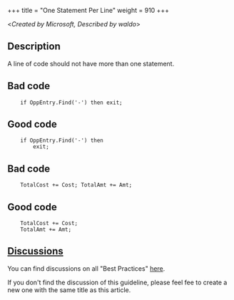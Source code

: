+++
title = "One Statement Per Line"
weight = 910
+++

<_Created by Microsoft, Described by waldo_\>

## Description
A line of code should not have more than one statement.

## Bad code

```al
    if OppEntry.Find('-') then exit;  
```   
    

## Good code

```al
    if OppEntry.Find('-') then   
        exit;  
```   
    
## Bad code

```al
    TotalCost += Cost; TotalAmt += Amt;  
```   
    

## Good code

```al
    TotalCost += Cost; 
    TotalAmt += Amt;
```

## [Discussions](https://github.com/microsoft/alguidelines/discussions/categories/bc-best-practices?discussions_q=one+statement+per+line+category%3A%22BC+Best+Practices%22)

You can find discussions on all "Best Practices" [here](https://github.com/microsoft/alguidelines/discussions/categories/bc-best-practices).

If you don't find the discussion of this guideline, please feel fee to create a new one with the same title as this article.  
